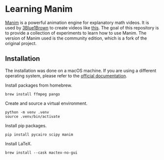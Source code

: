 # Learning Manim

[Manim](https://github.com/ManimCommunity/manim) is a powerful animation engine for explanatory math videos. It is used by [3Blue1Brown](https://www.youtube.com/channel/UCYO_jab_esuFRV4b17AJtAw) to create videos like [this](https://www.youtube.com/watch?v=jsYwFizhncE).
The goal of this repository is to provide a collection of experiments to learn how to use Manim.
The version of Manim used is the community edition, which is a fork of the original project.

## Installation

The installation was done on a macOS machine.
If you are using a different operating system, please refer to the [official documentation](https://docs.manim.community/en/stable/installation.html).

Install packages from homebrew.

```shell
brew install ffmpeg pango
```

Create and source a virtual environment.

```shell
python -m venv .venv
source .venv/bin/activate
```

Install pip packages.

```shell
pip install pycairo scipy manim
```

Install LaTeX.

```shell
brew install --cask mactex-no-gui
```
